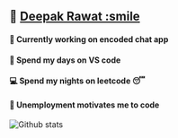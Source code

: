 ## :link: [Deepak Rawat :smile](https://deepakr-28.github.io/deepakr28/)
#### :newspaper: Currently working on encoded chat app 
#### :large_blue_circle: Spend my days on VS code
#### :computer: Spend my nights on leetcode :sleeping:
#### :necktie: Unemployment motivates me to code

![Github stats](https://github-readme-stats.vercel.app/api?username=DeepakR-28)
